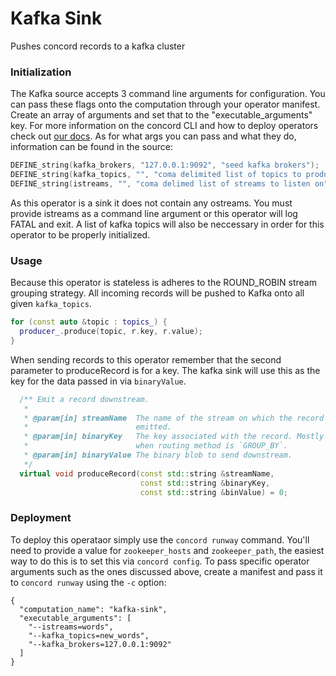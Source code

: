 # Kafka Sink
Pushes concord records to a kafka cluster

### Initialization

The Kafka source accepts 3 command line arguments for configuration. You can pass
these flags onto the computation through your operator manifest. Create an array of
arguments and set that to the "executable_arguments" key. For more information on
the concord CLI and how to deploy operators check out
[our docs](http://concord.io/docs/tutorials/cli.html#computation-json-manifest).
As for what args you can pass and what they do, information can be found in the source:

```cpp
DEFINE_string(kafka_brokers, "127.0.0.1:9092", "seed kafka brokers");
DEFINE_string(kafka_topics, "", "coma delimited list of topics to produce to");
DEFINE_string(istreams, "", "coma delimed list of streams to listen on");
```
As this operator is a sink it does not contain any ostreams. You must provide istreams
as a command line argument or this operator will log FATAL and exit. A list of kafka topics
will also be neccessary in order for this operator to be properly initialized. 

### Usage

Because this operator is stateless is adheres to the ROUND_ROBIN stream grouping strategy.
All incoming records will be pushed to Kafka onto all given `kafka_topics`. 

```cpp
for (const auto &topic : topics_) {
  producer_.produce(topic, r.key, r.value);
}
```

When sending records to this operator remember that the second parameter to produceRecord 
is for a key. The kafka sink will use this as the key for the data passed in via 
`binaryValue`.

```cpp
  /** Emit a record downstream.
   *
   * @param[in] streamName  The name of the stream on which the record should be
   *                        emitted.
   * @param[in] binaryKey   The key associated with the record. Mostly relevant
   *                        when routing method is `GROUP_BY`.
   * @param[in] binaryValue The binary blob to send downstream.
   */
  virtual void produceRecord(const std::string &streamName,
                             const std::string &binaryKey,
                             const std::string &binValue) = 0;
```

### Deployment

To deploy this operataor simply use the `concord runway` command. You'll need to provide
a value for `zookeeper_hosts` and `zookeeper_path`, the easiest way to do this is to set
this via `concord config`. To pass specific operator arguments such as the ones discussed
above, create a manifest and pass it to `concord runway` using the `-c` option:

```
{
  "computation_name": "kafka-sink",
  "executable_arguments": [
    "--istreams=words",
    "--kafka_topics=new_words",
    "--kafka_brokers=127.0.0.1:9092"
  ]
}
```

